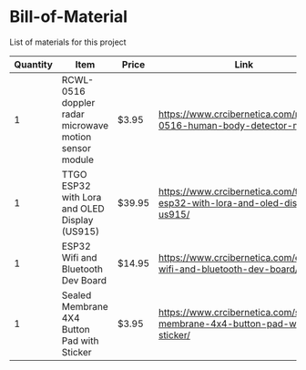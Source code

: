 # Bill-of-Material

List of materials for this project

| Quantity | Item | Price | Link |
|----------|------|-------|------|
| 1	   | RCWL-0516  doppler radar microwave motion sensor module |$3.95 | https://www.crcibernetica.com/rcwl-0516-human-body-detector-module/ |
| 1      | TTGO ESP32 with Lora and OLED Display (US915) |$39.95 |https://www.crcibernetica.com/ttgo-esp32-with-lora-and-oled-display-us915/|
| 1      | ESP32 Wifi and Bluetooth Dev Board | $14.95 |https://www.crcibernetica.com/esp32-wifi-and-bluetooth-dev-board/|
| 1 | Sealed Membrane 4X4 Button Pad with Sticker | $3.95  | https://www.crcibernetica.com/sealed-membrane-4x4-button-pad-with-sticker/|
